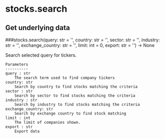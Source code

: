 # stocks.search

## Get underlying data 
###stocks.search(query: str = '', country: str = '', sector: str = '', industry: str = '', exchange_country: str = '', limit: int = 0, export: str = '') -> None

Search selected query for tickers.

    Parameters
    ----------
    query : str
        The search term used to find company tickers
    country: str
        Search by country to find stocks matching the criteria
    sector : str
        Search by sector to find stocks matching the criteria
    industry : str
        Search by industry to find stocks matching the criteria
    exchange_country: str
        Search by exchange country to find stock matching
    limit : int
        The limit of companies shown.
    export : str
        Export data
